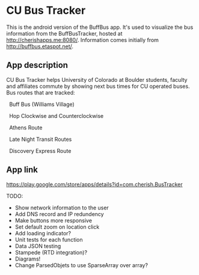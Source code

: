 # CU Bus Tracker
This is the android version of the BuffBus app. It's used to visualize the bus information from the BuffBusTracker, hosted at http://cherishapps.me:8080/. Information comes initially from http://buffbus.etaspot.net/.

## App description
CU Bus Tracker helps University of Colorado at Boulder students, faculty and affiliates commute by showing next bus times for CU operated buses.
Bus routes that are tracked:

&nbsp;&nbsp;Buff Bus (Williams Village)
  
&nbsp;&nbsp;Hop Clockwise and Counterclockwise

&nbsp;&nbsp;Athens Route
  
&nbsp;&nbsp;Late Night Transit Routes
  
&nbsp;&nbsp;Discovery Express Route
  
## App link
  https://play.google.com/store/apps/details?id=com.cherish.BusTracker

  TODO:
  * Show network information to the user
  * Add DNS record and IP redundency
  * Make buttons more responsive
  * Set default zoom on location click
  * Add loading indicator?
  * Unit tests for each function
  * Data JSON testing
  * Stampede (RTD integration)?
  * Diagrams!
  * Change ParsedObjets to use SparseArray over array?
